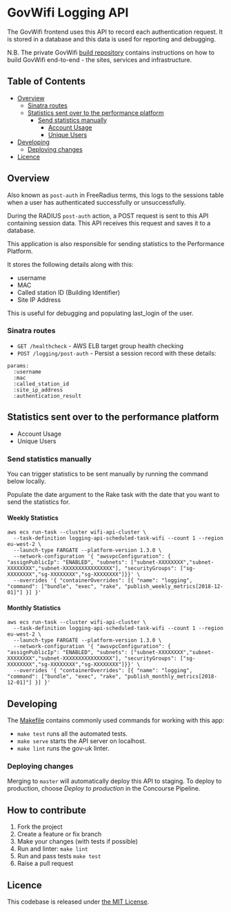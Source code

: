 # GovWifi Logging API

The GovWifi frontend uses this API to record each authentication request. It is stored in a database and this data is used for reporting and debugging.

N.B. The private GovWifi [build repository][build-repo] contains instructions on how to build GovWifi end-to-end - the sites, services and infrastructure.

## Table of Contents

- [Overview](#overview)
  - [Sinatra routes](#sinatra-routes)
  - [Statistics sent over to the performance platform](#statistics-sent-over-to-the-performance-platform)
    - [Send statistics manually](#send-statistics-manually)
      - [Account Usage](#account-usage)
      - [Unique Users](#unique-users)
- [Developing](#developing)
  - [Deploying changes](#deploying-changes)
- [Licence](#licence)

## Overview

Also known as `post-auth` in FreeRadius terms, this logs to the sessions table when a user has authenticated successfully or unsuccessfully.

During the RADIUS `post-auth` action, a POST request is sent to this API containing session data. This API receives this request and saves it to a database.

This application is also responsible for sending statistics to the Performance Platform.

It stores the following details along with this:

- username
- MAC
- Called station ID (Building Identifier)
- Site IP Address

This is useful for debugging and populating last_login of the user.

### Sinatra routes

- `GET /healthcheck` - AWS ELB target group health checking
- `POST /logging/post-auth` - Persist a session record with these details:

```shell
params:
  :username
  :mac
  :called_station_id
  :site_ip_address
  :authentication_result
```

## Statistics sent over to the performance platform

- Account Usage
- Unique Users

### Send statistics manually

You can trigger statistics to be sent manually by running the command
below locally.

Populate the date argument to the Rake task with the date that you
want to send the statistics for.

#### Weekly Statistics

```shell
aws ecs run-task --cluster wifi-api-cluster \
  --task-definition logging-api-scheduled-task-wifi --count 1 --region eu-west-2 \
  --launch-type FARGATE --platform-version 1.3.0 \
  --network-configuration '{ "awsvpcConfiguration": { "assignPublicIp": "ENABLED", "subnets": ["subnet-XXXXXXXX","subnet-XXXXXXXX","subnet-XXXXXXXXXXXXXXXX"], "securityGroups": ["sg-XXXXXXXX","sg-XXXXXXXX","sg-XXXXXXXX"]}}' \
  --overrides '{ "containerOverrides": [{ "name": "logging", "command": ["bundle", "exec", "rake", "publish_weekly_metrics[2018-12-01]"] }] }'
```

#### Monthly Statistics

```shell
aws ecs run-task --cluster wifi-api-cluster \
  --task-definition logging-api-scheduled-task-wifi --count 1 --region eu-west-2 \
  --launch-type FARGATE --platform-version 1.3.0 \
  --network-configuration '{ "awsvpcConfiguration": { "assignPublicIp": "ENABLED", "subnets": ["subnet-XXXXXXXX","subnet-XXXXXXXX","subnet-XXXXXXXXXXXXXXXX"], "securityGroups": ["sg-XXXXXXXX","sg-XXXXXXXX","sg-XXXXXXXX"]}}' \
  --overrides '{ "containerOverrides": [{ "name": "logging", "command": ["bundle", "exec", "rake", "publish_monthly_metrics[2018-12-01]"] }] }'
```

## Developing

The [Makefile](Makefile) contains commonly used commands for working with this app:

- `make test` runs all the automated tests.
- `make serve` starts the API server on localhost.
- `make lint` runs the gov-uk linter.

### Deploying changes

Merging to `master` will automatically deploy this API to staging.
To deploy to production, choose _Deploy to production_ in the Concourse Pipeline.

## How to contribute

1. Fork the project
2. Create a feature or fix branch
3. Make your changes (with tests if possible)
4. Run and linter: `make lint`
5. Run and pass tests `make test`
6. Raise a pull request

## Licence

This codebase is released under [the MIT License][mit].

[mit]: LICENCE
[build-repo]: https://github.com/alphagov/govwifi-build
